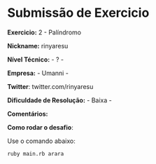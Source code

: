 # Submissão de Exercicio

**Exercicio:** 2 - Palíndromo

**Nickname:** rinyaresu

**Nível Técnico:** - ? -

**Empresa:** - Umanni -

**Twitter**: twitter.com/rinyaresu

**Dificuldade de Resolução:** - Baixa -

**Comentários:**

**Como rodar o desafio**:

Use o comando abaixo:

```bash
ruby main.rb arara
```
